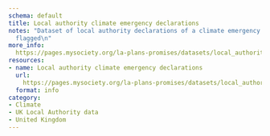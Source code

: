 ```yaml
---
schema: default
title: Local authority climate emergency declarations
notes: "Dataset of local authority declarations of a climate emergency with key features
  flagged\n"
more_info: 
  https://pages.mysociety.org/la-plans-promises/datasets/local_authority_climate_emergency_declarations/latest
resources:
- name: Local authority climate emergency declarations
  url: 
    https://pages.mysociety.org/la-plans-promises/datasets/local_authority_climate_emergency_declarations/latest
  format: info
category:
- Climate
- UK Local Authority data
- United Kingdom
---
```

